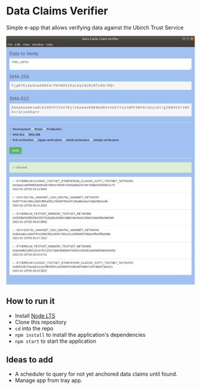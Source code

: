 # Data Claims Verifier

Simple e-app that allows verifying data against the Ubirch Trust Service

![screenshot](data_claims.png)

## How to run it

- Install [Node LTS](https://nodejs.org)
- Clone this repository
- `cd` into the repo  
- `npm install` to install the application's dependencies
- `npm start` to start the application

## Ideas to add

- A scheduler to query for not yet anchored data claims until found.
- Manage app from tray app.
